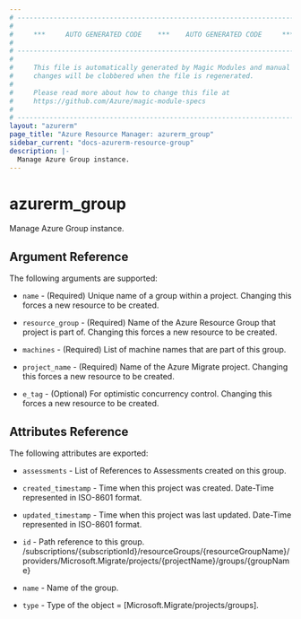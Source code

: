 ```yaml
---
# ----------------------------------------------------------------------------
#
#     ***     AUTO GENERATED CODE    ***    AUTO GENERATED CODE     ***
#
# ----------------------------------------------------------------------------
#
#     This file is automatically generated by Magic Modules and manual
#     changes will be clobbered when the file is regenerated.
#
#     Please read more about how to change this file at
#     https://github.com/Azure/magic-module-specs
#
# ----------------------------------------------------------------------------
layout: "azurerm"
page_title: "Azure Resource Manager: azurerm_group"
sidebar_current: "docs-azurerm-resource-group"
description: |-
  Manage Azure Group instance.
---
```


# azurerm_group

Manage Azure Group instance.


## Argument Reference

The following arguments are supported:

* `name` - (Required) Unique name of a group within a project. Changing this forces a new resource to be created.

* `resource_group` - (Required) Name of the Azure Resource Group that project is part of. Changing this forces a new resource to be created.

* `machines` - (Required) List of machine names that are part of this group.

* `project_name` - (Required) Name of the Azure Migrate project. Changing this forces a new resource to be created.

* `e_tag` - (Optional) For optimistic concurrency control. Changing this forces a new resource to be created.

## Attributes Reference

The following attributes are exported:

* `assessments` - List of References to Assessments created on this group.

* `created_timestamp` - Time when this project was created. Date-Time represented in ISO-8601 format.

* `updated_timestamp` - Time when this project was last updated. Date-Time represented in ISO-8601 format.

* `id` - Path reference to this group. /subscriptions/{subscriptionId}/resourceGroups/{resourceGroupName}/providers/Microsoft.Migrate/projects/{projectName}/groups/{groupName}

* `name` - Name of the group.

* `type` - Type of the object = [Microsoft.Migrate/projects/groups].
